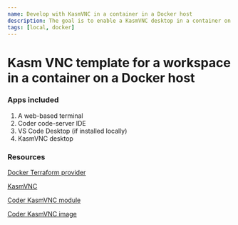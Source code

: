 ```yaml
---
name: Develop with KasmVNC in a container in a Docker host
description: The goal is to enable a KasmVNC desktop in a container on a Docker host 
tags: [local, docker]
---
```


# Kasm VNC template for a workspace in a container on a Docker host

### Apps included
1. A web-based terminal
1. Coder code-server IDE
1. VS Code Desktop (if installed locally)
1. KasmVNC desktop

### Resources

[Docker Terraform provider](https://registry.terraform.io/providers/kreuzwerker/docker/latest/docs)

[KasmVNC](https://kasmweb.com/kasmvnc)

[Coder KasmVNC module](https://registry.coder.com/modules/kasmvnc)

[Coder KasmVNC image](https://hub.docker.com/r/codercom/enterprise-desktop/)